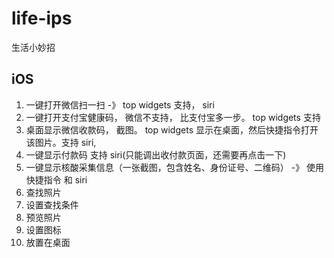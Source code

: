 # life-ips
生活小妙招

## iOS
1. 一键打开微信扫一扫 -》 top widgets 支持， siri
2. 一键打开支付宝健康码， 微信不支持， 比支付宝多一步。 top widgets 支持
3. 桌面显示微信收款码， 截图。 top widgets 显示在桌面，然后快捷指令打开该图片。支持 siri, 
4. 一键显示付款码 支持 siri(只能调出收付款页面，还需要再点击一下)
5. 一键显示核酸采集信息（一张截图，包含姓名、身份证号、二维码） -》 使用快捷指令 和 siri
  1. 查找照片
  2. 设置查找条件
  3. 预览照片
  4. 设置图标
  5. 放置在桌面
  
